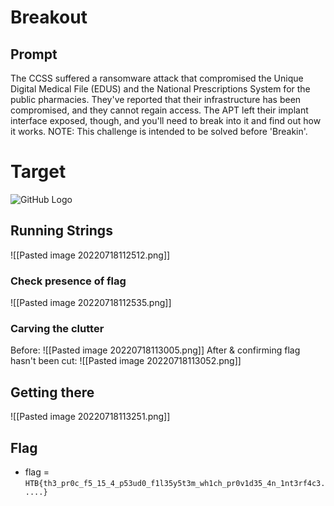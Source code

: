 # Breakout

## Prompt 
The CCSS suffered a ransomware attack that compromised the Unique Digital Medical File (EDUS) and the National Prescriptions System for the public pharmacies. They've reported that their infrastructure has been compromised, and they cannot regain access. The APT left their implant interface exposed, though, and you'll need to break into it and find out how it works. NOTE: This challenge is intended to be solved before 'Breakin'.

# Target
![GitHub Logo](../Images/breakout_host)

## Running Strings
![[Pasted image 20220718112512.png]]

### Check presence of flag
![[Pasted image 20220718112535.png]]

### Carving the clutter
Before: ![[Pasted image 20220718113005.png]]
After & confirming flag hasn't been cut:
![[Pasted image 20220718113052.png]]

## Getting there
![[Pasted image 20220718113251.png]]

## Flag
- flag = `HTB{th3_pr0c_f5_15_4_p53ud0_f1l35y5t3m_wh1ch_pr0v1d35_4n_1nt3rf4c3.....}`
